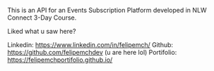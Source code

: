 This is an API for an Events Subscription Platform developed in NLW Connect 3-Day Course.

Liked what u saw here? 

Linkedin: https://www.linkedin.com/in/felipemch/
Github: https://github.com/felipemchdev (u are here lol)
Portifolio: https://felipemchportifolio.github.io/